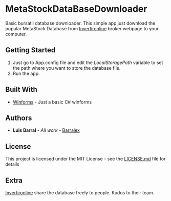 # MetaStockDataBaseDownloader

Basic bursatil database downloader. This simple app just download the popular MetaStock Database from [Invertironline](https://www.invertironline.com/)
broker webpage to your computer.

## Getting Started

1. Just go to App.config file and edit the _LocalStoragePath_ variable to set the path where you want to store the database file.
2. Run the app.

## Built With

* [Winforms](https://docs.microsoft.com/en-us/dotnet/framework/winforms/) -  Just a basic C# winforms

## Authors

* **Luis Barral** - *All work* - [Barralex](https://github.com/Barralex)

## License

This project is licensed under the MIT License - see the [LICENSE.md](LICENSE.md) file for details

## Extra

[Invertironline](https://www.invertironline.com/) share the database freely to people. Kudos to their team.

